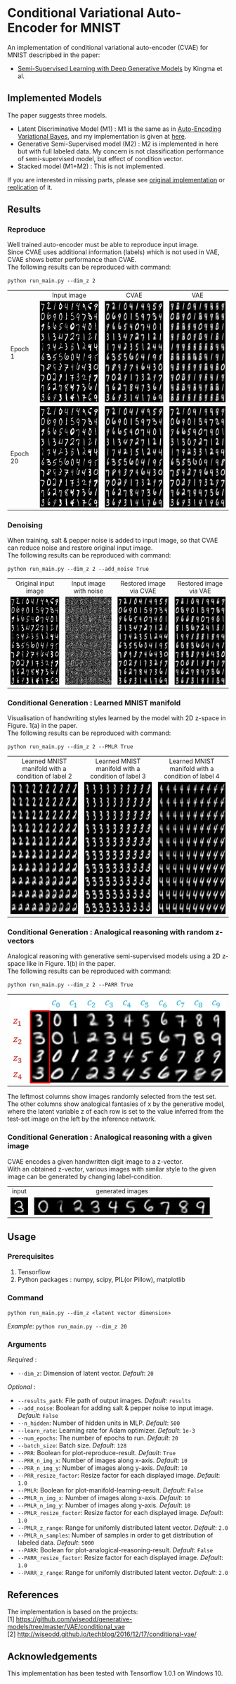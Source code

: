 # Conditional Variational Auto-Encoder for MNIST
An implementation of conditional variational auto-encoder (CVAE) for MNIST descripbed in the paper:  
* [Semi-Supervised Learning with Deep Generative Models](https://arxiv.org/abs/1406.5298) by Kingma et al.

## Implemented Models  
The paper suggests three models. 
* Latent Discriminative Model (M1) : M1 is the same as in [Auto-Encoding Variational Bayes](https://arxiv.org/pdf/1312.6114), and my implementation is given at [here](https://github.com/hwalsuklee/tensorflow-mnist-VAE).  
* Generative Semi-Supervised model (M2) : M2 is implemented in here but with full labeled data. My concern is not classification performance of semi-supervised model, but effect of condition vector.  
* Stacked model (M1+M2) : This is not implemented.

If you are interested in missing parts, please see [original implementation](https://github.com/dpkingma/nips14-ssl) or [replication](https://github.com/saemundsson/semisupervised_vae) of it.

## Results
### Reproduce
Well trained auto-encoder must be able to reproduce input image.  
Since CVAE uses additional information (labels) which is not used in VAE, CVAE shows better performance than CVAE.  
The following results can be reproduced with command:  
```
python run_main.py --dim_z 2
``` 
<table align='center'>
<tr align='center'>
<td> </td>
<td> Input image </td>
<td> CVAE </td>
<td> VAE </td>
</tr>
<tr>
<td> Epoch 1 </td>
<td><img src = 'samples/CVAE/input.jpg' height = '230px'>
<td><img src = 'samples/CVAE/PRR_epoch_00.jpg' height = '230px'>
<td><img src = 'samples/VAE/PRR_epoch_00.jpg' height = '230px'>
</tr>
<tr>
<td> Epoch 20 </td>
<td><img src = 'samples/CVAE/input.jpg' height = '230px'>
<td><img src = 'samples/CVAE/PRR_epoch_19.jpg' height = '230px'>
<td><img src = 'samples/VAE/PRR_epoch_19.jpg' height = '230px'>
</tr>
</table>

### Denoising

When training, salt & pepper noise is added to input image, so that CVAE can reduce noise and restore original input image.  
The following results can be reproduced with command:  
```
python run_main.py --dim_z 2 --add_noise True
```
<table align='center'>
<tr align='center'>
<td> Original input image </td>
<td> Input image with noise </td>
<td> Restored image via CVAE </td>
<td> Restored image via VAE </td>
</tr>
<tr>
<td><img src = 'samples/CVAE/input.jpg' height = '200px'>
<td><img src = 'samples/CVAE/denoised/input_noise.jpg' height = '200px'>
<td><img src = 'samples/CVAE/denoised/PRR_epoch_19.jpg' height = '200px'>
<td><img src = 'samples/VAE/denoised/PRR_epoch_19.jpg' height = '200px'>
</tr>
</table>

### Conditional Generation : Learned MNIST manifold
Visualisation of handwriting styles learned by the model with 2D z-space in Figure. 1(a) in the paper.  
The following results can be reproduced with command:  
```
python run_main.py --dim_z 2 --PMLR True
```
<table align='center'>
<tr align='center'>
<td> Learned MNIST manifold with a condition of label 2</td>
<td> Learned MNIST manifold with a condition of label 3</td>
<td> Learned MNIST manifold with a condition of label 4</td>
</tr>
<tr>
<td><img src = 'samples/CVAE/PMLR_epoch_19_02.jpg' height = '300px'>
<td><img src = 'samples/CVAE/PMLR_epoch_19_03.jpg' height = '300px'>
<td><img src = 'samples/CVAE/PMLR_epoch_19_04.jpg' height = '300px'>
</tr>
</table>

### Conditional Generation : Analogical reasoning with random z-vectors
Analogical reasoning with generative semi-supervised models using a 2D z-space like in Figure. 1(b) in the paper.  
The following results can be reproduced with command:  
```
python run_main.py --dim_z 2 --PARR True
```
<table align='center'>
<tr align='center'>
<td><img src = 'samples/CVAE/PARR_index.jpg' height = '200px'>
</tr>
</table>

The leftmost columns show images randomly selected from the test set. The other columns show analogical fantasies
of x by the generative model, where the latent variable z of each row is set to the value inferred from
the test-set image on the left by the inference network.

### Conditional Generation : Analogical reasoning with a given image
CVAE encodes a given handwritten digit image to a z-vector.  
With an obtained z-vector, various images with similar style to the given image can be generated by changing label-condition.

<table align='center'>
<tr align='center'>
<td> input </td>
<td> generated images </td>
</tr>
<tr>
<td><img src = 'samples/Analogical_Reasoning/input.jpg' height = '40px'>
<td><img src = 'samples/Analogical_Reasoning/merged.jpg' height = '40px'>
</tr>
</table>

## Usage
### Prerequisites
1. Tensorflow
2. Python packages : numpy, scipy, PIL(or Pillow), matplotlib

### Command
```
python run_main.py --dim_z <latent vector dimension>
```
*Example*:
`python run_main.py --dim_z 20`

### Arguments
*Required* :  
* `--dim_z`: Dimension of latent vector. *Default*: `20`

*Optional* :  
* `--results_path`: File path of output images. *Default*: `results`
* `--add_noise`: Boolean for adding salt & pepper noise to input image. *Default*: `False`
* `--n_hidden`: Number of hidden units in MLP. *Default*: `500`
* `--learn_rate`: Learning rate for Adam optimizer. *Default*: `1e-3`
* `--num_epochs`: The number of epochs to run. *Default*: `20`
* `--batch_size`: Batch size. *Default*: `128`
* `--PRR`: Boolean for plot-reproduce-result. *Default*: `True`
* `--PRR_n_img_x`: Number of images along x-axis. *Default*: `10`
* `--PRR_n_img_y`: Number of images along y-axis. *Default*: `10`
* `--PRR_resize_factor`: Resize factor for each displayed image. *Default*: `1.0`
* `--PMLR`: Boolean for plot-manifold-learning-result. *Default*: `False`
* `--PMLR_n_img_x`: Number of images along x-axis. *Default*: `10`
* `--PMLR_n_img_y`: Number of images along y-axis. *Default*: `10`
* `--PMLR_resize_factor`: Resize factor for each displayed image. *Default*: `1.0`
* `--PMLR_z_range`: Range for unifomly distributed latent vector. *Default*: `2.0`
* `--PMLR_n_samples`: Number of samples in order to get distribution of labeled data. *Default*: `5000`
* `--PARR`: Boolean for plot-analogical-reasoning-result. *Default*: `False`
* `--PARR_resize_factor`: Resize factor for each displayed image. *Default*: `1.0`
* `--PARR_z_range`: Range for unifomly distributed latent vector. *Default*: `2.0`

## References
The implementation is based on the projects:  
[1] https://github.com/wiseodd/generative-models/tree/master/VAE/conditional_vae  
[2] http://wiseodd.github.io/techblog/2016/12/17/conditional-vae/

## Acknowledgements
This implementation has been tested with Tensorflow 1.0.1 on Windows 10.
